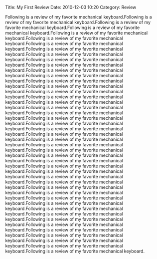 Title: My First Review
Date: 2010-12-03 10:20
Category: Review

Following is a review of my favorite mechanical keyboard.Following is a review of my favorite mechanical keyboard.Following is a review of my favorite mechanical keyboard.Following is a review of my favorite mechanical keyboard.Following is a review of my favorite mechanical keyboard.Following is a review of my favorite mechanical keyboard.Following is a review of my favorite mechanical keyboard.Following is a review of my favorite mechanical keyboard.Following is a review of my favorite mechanical keyboard.Following is a review of my favorite mechanical keyboard.Following is a review of my favorite mechanical keyboard.Following is a review of my favorite mechanical keyboard.Following is a review of my favorite mechanical keyboard.Following is a review of my favorite mechanical keyboard.Following is a review of my favorite mechanical keyboard.Following is a review of my favorite mechanical keyboard.Following is a review of my favorite mechanical keyboard.Following is a review of my favorite mechanical keyboard.Following is a review of my favorite mechanical keyboard.Following is a review of my favorite mechanical keyboard.Following is a review of my favorite mechanical keyboard.Following is a review of my favorite mechanical keyboard.Following is a review of my favorite mechanical keyboard.Following is a review of my favorite mechanical keyboard.Following is a review of my favorite mechanical keyboard.Following is a review of my favorite mechanical keyboard.Following is a review of my favorite mechanical keyboard.Following is a review of my favorite mechanical keyboard.Following is a review of my favorite mechanical keyboard.Following is a review of my favorite mechanical keyboard.Following is a review of my favorite mechanical keyboard.Following is a review of my favorite mechanical keyboard.Following is a review of my favorite mechanical keyboard.Following is a review of my favorite mechanical keyboard.Following is a review of my favorite mechanical keyboard.Following is a review of my favorite mechanical keyboard.Following is a review of my favorite mechanical keyboard.Following is a review of my favorite mechanical keyboard.Following is a review of my favorite mechanical keyboard.Following is a review of my favorite mechanical keyboard.Following is a review of my favorite mechanical keyboard.Following is a review of my favorite mechanical keyboard.Following is a review of my favorite mechanical keyboard.Following is a review of my favorite mechanical keyboard.Following is a review of my favorite mechanical keyboard.Following is a review of my favorite mechanical keyboard.